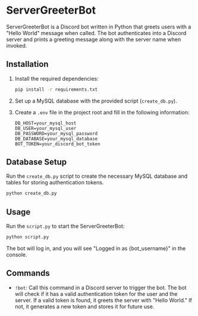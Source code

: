 # ServerGreeterBot

ServerGreeterBot is a Discord bot written in Python that greets users with a "Hello World" message when called. The bot authenticates into a Discord server and prints a greeting message along with the server name when invoked.

## Installation

1. Install the required dependencies:

   ```bash
   pip install -r requirements.txt
   ```

2. Set up a MySQL database with the provided script (`create_db.py`).

3. Create a `.env` file in the project root and fill in the following information:
   ```env
   DB_HOST=your_mysql_host
   DB_USER=your_mysql_user
   DB_PASSWORD=your_mysql_password
   DB_DATABASE=your_mysql_database
   BOT_TOKEN=your_discord_bot_token
   ```

## Database Setup

Run the `create_db.py` script to create the necessary MySQL database and tables for storing authentication tokens.

```bash
python create_db.py
```

## Usage

Run the `script.py` to start the ServerGreeterBot:

```bash
python script.py
```

The bot will log in, and you will see "Logged in as {bot_username}" in the console.

## Commands

- `!bot`: Call this command in a Discord server to trigger the bot. The bot will check if it has a valid authentication token for the user and the server. If a valid token is found, it greets the server with "Hello World." If not, it generates a new token and stores it for future use.

